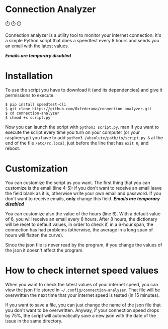 # Connection Analyzer

:stopwatch: :stopwatch: :stopwatch: 

Connection analyzer is a utility tool to monitor your internet connection. It's a simple Python script that does a speedtest every 8 hours and sends you an email with the latest values.

***Emails are temporary disabled***


# Installation

To use the script you have to download it (and its dependencies) and give it permissions to execute.
```
$ pip install speedtest-cli
$ git clone https://github.com/0xfederama/connection-analyzer.git
$ cd connection-analyzer
$ chmod +x script.py
```
Now you can launch the script with `python3 script.py`.
man 
If you want to execute the script every time you turn on your computer (or your raspberrypi) you have to add `python3 /absolute/path/to/script.py &` at the end of the file `/etc/rc.local`, just before the line that has `exit 0`, and reboot.

# Customization

You can customize the script as you want.
The first thing that you can customize is the email (line 4-5): if you don't want to receive an email leave the field blank as it is, otherwise write your own email and password. If you don't want to receive emails, **only** change this field. ***Emails are temporary disabled***

You can customize also the value of the hours (line 6). With a default value of 6, you will receive an email every 6 hours. After 8 hours, the dictionary will be reset to default values, in order to check if, in a 6-hour span, the connection has had problems (otherwise, the average in a long span of hours will flatten the curve).

Since the json file is never read by the program, if you change the values of the json it doesn't affect the program.

# How to check internet speed values

When you want to check the latest values of your internet speed, you can view the json file stored in `~/.config/connection-analyzer`. That file will be overwritten the next time that your internet speed is tested (in 15 minutes). 

If you want to save a file, you can just change the name of the json file that you don't want to be overwritten. Anyway, if your connection speed drops by 75%, the script will automatically save a new json with the date of the issue in the same directory.
